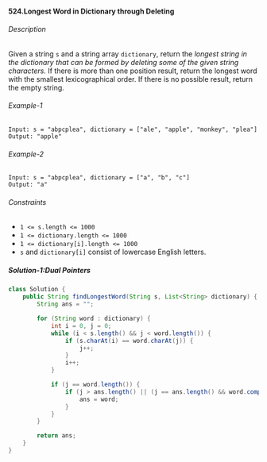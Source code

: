 
#### 524.Longest Word in Dictionary through Deleting
###### Description
Given a string `s` and a string array `dictionary`, return the *longest string in the dictionary that can be formed by deleting some of the given string characters.* If there is more than one position result, return the longest word with the smallest lexicographical order. If there is no possible result, return the empty string.

###### Example-1
```
Input: s = "abpcplea", dictionary = ["ale", "apple", "monkey", "plea"]
Output: "apple"
```

###### Example-2
```
Input: s = "abpcplea", dictionary = ["a", "b", "c"]
Output: "a"
```

###### Constraints
* `1 <= s.length <= 1000`
* `1 <= dictionary.length <= 1000`
* `1 <= dictionary[i].length <= 1000`
* `s` and `dictionary[i]` consist of lowercase English letters.

##### Solution-1:Dual Pointers

```java
class Solution {
	public String findLongestWord(String s, List<String> dictionary) {
		String ans = "";

		for (String word : dictionary) {
			int i = 0, j = 0;
			while (i < s.length() && j < word.length()) {
				if (s.charAt(i) == word.charAt(j)) {
					j++;
				}
				i++;
			}

			if (j == word.length()) {
				if (j > ans.length() || (j == ans.length() && word.compareTo(ans) < 0)) {
					ans = word;
				}
			}
		}

		return ans;
	}
}
```



